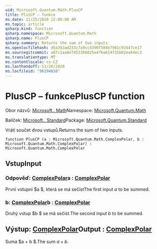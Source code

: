 ```yaml
---
uid: Microsoft.Quantum.Math.PlusCP
title: PlusCP – funkce
ms.date: 11/25/2020 12:00:00 AM
ms.topic: article
qsharp.kind: function
qsharp.namespace: Microsoft.Quantum.Math
qsharp.name: PlusCP
qsharp.summary: Returns the sum of two inputs.
ms.openlocfilehash: d5a392ad233c7a9cc4390f50de7981c93447ce17
ms.sourcegitcommit: a87c1aa8e7453360025e47ba614f25b02ea84ec3
ms.translationtype: MT
ms.contentlocale: cs-CZ
ms.lasthandoff: 11/26/2020
ms.locfileid: "96194810"
---
```

# <a name="pluscp-function"></a><span data-ttu-id="faebb-102">PlusCP – funkce</span><span class="sxs-lookup"><span data-stu-id="faebb-102">PlusCP function</span></span>

<span data-ttu-id="faebb-103">Obor názvů: [Microsoft.. Math](xref:Microsoft.Quantum.Math)</span><span class="sxs-lookup"><span data-stu-id="faebb-103">Namespace: [Microsoft.Quantum.Math](xref:Microsoft.Quantum.Math)</span></span>

<span data-ttu-id="faebb-104">Balíček: [Microsoft.. Standard](https://nuget.org/packages/Microsoft.Quantum.Standard)</span><span class="sxs-lookup"><span data-stu-id="faebb-104">Package: [Microsoft.Quantum.Standard](https://nuget.org/packages/Microsoft.Quantum.Standard)</span></span>


<span data-ttu-id="faebb-105">Vrátí součet dvou vstupů.</span><span class="sxs-lookup"><span data-stu-id="faebb-105">Returns the sum of two inputs.</span></span>

```qsharp
function PlusCP (a : Microsoft.Quantum.Math.ComplexPolar, b : Microsoft.Quantum.Math.ComplexPolar) : Microsoft.Quantum.Math.ComplexPolar
```


## <a name="input"></a><span data-ttu-id="faebb-106">Vstup</span><span class="sxs-lookup"><span data-stu-id="faebb-106">Input</span></span>

### <a name="a--complexpolar"></a><span data-ttu-id="faebb-107">Odpověď: [ComplexPolar](xref:Microsoft.Quantum.Math.ComplexPolar)</span><span class="sxs-lookup"><span data-stu-id="faebb-107">a : [ComplexPolar](xref:Microsoft.Quantum.Math.ComplexPolar)</span></span>

<span data-ttu-id="faebb-108">První vstupní $a $, která se má sečíst</span><span class="sxs-lookup"><span data-stu-id="faebb-108">The first input $a$ to be summed.</span></span>


### <a name="b--complexpolar"></a><span data-ttu-id="faebb-109">b: [ComplexPolar](xref:Microsoft.Quantum.Math.ComplexPolar)</span><span class="sxs-lookup"><span data-stu-id="faebb-109">b : [ComplexPolar](xref:Microsoft.Quantum.Math.ComplexPolar)</span></span>

<span data-ttu-id="faebb-110">Druhý vstup $b $ se má sečíst.</span><span class="sxs-lookup"><span data-stu-id="faebb-110">The second input $b$ to be summed.</span></span>



## <a name="output--complexpolar"></a><span data-ttu-id="faebb-111">Výstup: [ComplexPolar](xref:Microsoft.Quantum.Math.ComplexPolar)</span><span class="sxs-lookup"><span data-stu-id="faebb-111">Output : [ComplexPolar](xref:Microsoft.Quantum.Math.ComplexPolar)</span></span>

<span data-ttu-id="faebb-112">Suma $a + b $.</span><span class="sxs-lookup"><span data-stu-id="faebb-112">The sum $a + b$.</span></span>